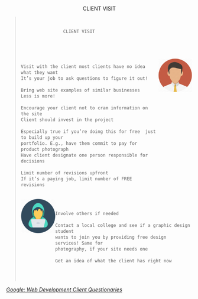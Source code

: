 
<p style="text-align: center">CLIENT VISIT</p>

> <br>
> 
>                     CLIENT VISIT
> <br>
> <br>
> <br>
> 
> <img align="right" width="20%" height="auto" src="client.png"/>
> 
>     Visit with the client most clients have no idea what they want
>     It’s your job to ask questions to figure it out! 
>
>     Bring web site examples of similar businesses
>     Less is more! 
> 
>     Encourage your client not to cram information on the site 
>     Client should invest in the project
>
>     Especially true if you’re doing this for free  just to build up your 
>     portfolio. E.g., have them commit to pay for product photograph
>     Have client designate one person responsible for decisions
>
>     Limit number of revisions upfront 
>     If it’s a paying job, limit number of FREE revisions
> 
> 
> <br>
> <img align="left" src="dev.png" width="20%" height="auto" />
> <br>
> 
>     Involve others if needed
> 
>     Contact a local college and see if a graphic design student 
>     wants to join you by providing free design services! Same for 
>     photography, if your site needs one
> 
>     Get an idea of what the client has right now
>
> <br>
> <br>

*[Google: Web Development Client Questionaries](https://www.google.com/search?client=ubuntu&channel=fs&q=web+development+client+questionnaire&ie=utf-8&oe=utf-8)*








